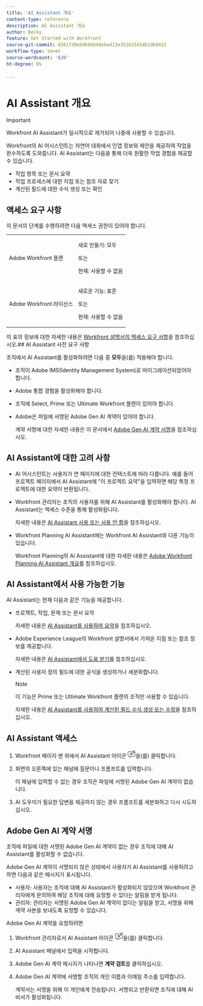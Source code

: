 ```yaml
---
title: 'AI Assistant 개요'
content-type: reference
description: AI Assistant 개요
author: Becky
feature: Get Started with Workfront
source-git-commit: d261fd9eb9b8b649ebe413e35161543db1db8412
workflow-type: tm+mt
source-wordcount: '620'
ht-degree: 0%

---
```


# AI Assistant 개요

>[!IMPORTANT]
>
>Workfront AI Assistant가 일시적으로 제거되어 나중에 사용할 수 있습니다.

Workfront의 AI 어시스턴트는 자연어 대화에서 인앱 정보와 제안을 제공하여 작업을 완수하도록 도와줍니다. AI Assistant는 다음을 통해 더욱 원활한 작업 경험을 제공할 수 있습니다.

* 작업 항목 또는 문서 요약
* 작업 프로세스에 대한 지침 또는 참조 자료 찾기
* 계산된 필드에 대한 수식 생성 또는 확인

## 액세스 요구 사항

이 문서의 단계를 수행하려면 다음 액세스 권한이 있어야 합니다.

<table style="table-layout:auto"> 
 <col> 
 <col> 
 <tbody> 
  <tr> 
   <td role="rowheader">Adobe Workfront 플랜</td> 
   <td><p>새로 만들기: 모두</p>
       <p>또는</p>
       <p>현재: 사용할 수 없음</p></td>
  </tr> 
  <tr> 
   <td role="rowheader">Adobe Workfront 라이선스</td> 
   <td><p>새로운 기능: 표준</p>
       <p>또는</p>
       <p>현재: 사용할 수 없음</p></td>
  </tr> 
 </tbody> 
</table>

이 표의 정보에 대한 자세한 내용은 [Workfront 설명서의 액세스 요구 사항](/help/quicksilver/administration-and-setup/add-users/access-levels-and-object-permissions/access-level-requirements-in-documentation.md)을 참조하십시오.## AI Assistant 사전 요구 사항

조직에서 AI Assistant를 활성화하려면 다음 중 **모두**&#x200B;을(를) 적용해야 합니다.

* 조직이 Adobe IMS(Identity Management System)로 마이그레이션되었어야 합니다.
* Adobe 통합 경험을 활성화해야 합니다.
* 조직에 Select, Prime 또는 Ultimate Workfront 플랜이 있어야 합니다.
* Adobe은 파일에 서명된 Adobe Gen AI 계약이 있어야 합니다.

  계약 서명에 대한 자세한 내용은 이 문서에서 [Adobe Gen AI 계약 서명](/help/quicksilver/workfront-basics/ai-assistant/ai-assistant-overview.md#sign-the-adobe-gen-ai-agreement)을 참조하십시오.

## AI Assistant에 대한 고려 사항

* AI 어시스턴트는 사용자가 연 페이지에 대한 컨텍스트에 따라 다릅니다. 예를 들어 프로젝트 페이지에서 AI Assistant에 &quot;이 프로젝트 요약&quot;을 입력하면 해당 특정 프로젝트에 대한 요약이 반환됩니다.
* Workfront 관리자는 조직의 사용자를 위해 AI Assistant를 활성화해야 합니다. AI Assistant는 액세스 수준을 통해 활성화됩니다.

  자세한 내용은 [AI Assistant 사용 또는 사용 안 함](/help/quicksilver/workfront-basics/ai-assistant/enable-or-disable-assistant.md)을 참조하십시오.

* Workfront Planning AI Assistant에는 Workfront AI Assistant와 다른 기능이 있습니다.

  Workfront Planning의 AI Assistant에 대한 자세한 내용은 [Adobe Workfront Planning AI Assistant 개요](/help/quicksilver/planning/general/planning-ai-assistant-overview.md)를 참조하십시오.


## AI Assistant에서 사용 가능한 기능

AI Assistant는 현재 다음과 같은 기능을 제공합니다.

* 프로젝트, 작업, 문제 또는 문서 요약

  자세한 내용은 [AI Assistant를 사용하여 요약](/help/quicksilver/workfront-basics/ai-assistant/summarize-this.md)을 참조하십시오.

* Adobe Experience League의 Workfront 설명서에서 가져온 지침 또는 참조 정보를 제공합니다.

  자세한 내용은 [AI Assistant에서 도움 받기](/help/quicksilver/workfront-basics/ai-assistant/use-ai-to-retrieve-instructions.md)를 참조하십시오.

* 계산된 사용자 정의 필드에 대한 공식을 생성하거나 세분화합니다.

  >[!NOTE]
  >
  >이 기능은 Prime 또는 Ultimate Workfront 플랜의 조직만 사용할 수 있습니다.

  자세한 내용은 [AI Assistant를 사용하여 계산된 필드 수식 생성 또는 수정](/help/quicksilver/workfront-basics/ai-assistant/use-ai-assistant-to-check-formulas.md)을 참조하십시오.

## AI Assistant 액세스

1. Workfront 페이지 맨 위에서 AI Assistant 아이콘 ![](/help/quicksilver/workfront-basics/ai-assistant/assets/ai-assistant-icon.png)을(를) 클릭합니다.
1. 화면의 오른쪽에 있는 패널에 질문이나 프롬프트를 입력합니다.

   이 패널에 입력할 수 없는 경우 조직은 파일에 서명된 Adobe Gen AI 계약이 없습니다.

1. AI 도우미가 필요한 답변을 제공하지 않는 경우 프롬프트를 세분화하고 다시 시도하십시오.

## Adobe Gen AI 계약 서명

조직에 파일에 대한 서명된 Adobe Gen AI 계약이 없는 경우 조직에 대해 AI Assistant를 활성화할 수 없습니다.

Adobe Gen AI 계약이 서명되지 않은 상태에서 사용자가 AI Assistant를 사용하려고 하면 다음과 같은 메시지가 표시됩니다.

* 사용자: 사용자는 조직에 대해 AI Assistant가 활성화되지 않았으며 Workfront 관리자에게 문의하여 해당 조직에 대해 요청할 수 있다는 알림을 받게 됩니다.
* 관리자: 관리자는 서명된 Adobe Gen AI 계약이 없다는 알림을 받고, 서명을 위해 계약 사본을 보내도록 요청할 수 있습니다.

Adobe Gen AI 계약을 요청하려면

1. Workfront 관리자로서 AI Assistant 아이콘 ![](/help/quicksilver/workfront-basics/ai-assistant/assets/ai-assistant-icon.png)을(를) 클릭합니다.
1. AI Assistant 패널에서 입력을 시작합니다.
1. Adobe Gen AI 계약 메시지가 나타나면 **계약 검토**&#x200B;를 클릭하십시오.
1. Adobe Gen AI 계약에 서명할 조직의 개인 이름과 이메일 주소를 입력합니다.

   계약서는 서명을 위해 이 개인에게 전송됩니다. 서명되고 반환되면 조직에 대해 AI 비서가 활성화됩니다.

